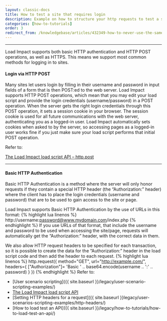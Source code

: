 ```yaml
---
layout: classic-docs
title: How to test a site that requires login
description: Example on how to structure your http requests to test a site that requires login
categories: [how-to-tutorials]
order: 3
redirect_from: /knowledgebase/articles/432349-how-to-never-use-the-same-user-login-twice-in-a-te
---
```


***

Load Impact supports both basic HTTP authentication and HTTP POST operations, as well as HTTPS. This means we support most common methods for logging in to sites.

#### Login via HTTP POST

Many sites let users login by filling in their username and password in input fields of a form that is then POST:ed to the web server. Load Impact supports HTTP POST operations, which mean that you may edit your load script and provide the login credentials (username/password) in a POST operation. When the server gets the right login credentials through this POST operation, it sets a session cookie in your browser. The session cookie is used for all future communications with the web server, authenticating you as a logged-in user. Load Impact automatically sets cookies when asked to by the server, so accessing pages as a logged-in user works fine if you just make sure your load script performs that initial POST operation.

Refer to:

[The Load Impact load script API – http.post](https://loadimpact.com/load-script-api#http-post)

***

#### Basic HTTP Authentication

Basic HTTP Authentication is a method where the server will only honor requests if they contain a special HTTP header (the “Authorization:” header) where the client has to place the login credentials (username and password) that are to be used to gain access to the site or page.

Load Impact supports Basic HTTP Authentication by the use of URLs in this format:
{% highlight lua linenos %}
http://username:password@www.mydomain.com/index.php
{% endhighlight %}
If you use URLs of that format, that include the username and password to be used when accessing the site/page, requests will automatically get the “Authorization:” header, with the correct data in them.

We also allow HTTP request headers to be specified for each transaction, so it is possible to create the data for the “Authorization:” header in the load script code and then add the header to each request.
{% highlight lua linenos %}
http.request({
  method="GET",
  url="http://example.com/",
  headers={ ["Authorization"]= 'Basic ' .. base64.encode(username .. ':' .. password) }
})
{% endhighlight %}
Refer to:
- [User scenario scripting]({{ site.baseurl }}/legacy/user-scenario-scripting-examples/)
- [The Load Impact load script API](https://loadimpact.com/load-script-api)
- [Setting HTTP headers for a request]({{ site.baseurl }}legacy/user-scenarios-scripting-examples/http-headers/)
- [How to load test an API]({{ site.baseurl }}/legacy/how-to-tutorials/how-to-load-test-an-api/)
